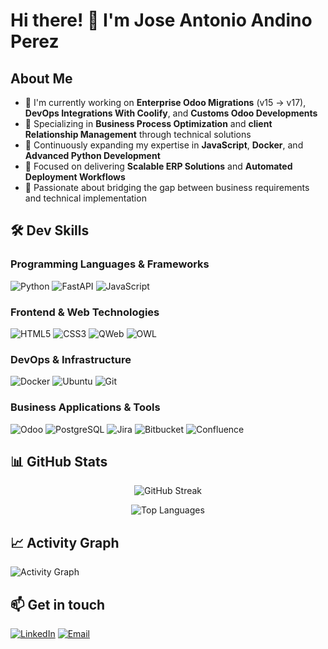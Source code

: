 # Hi there! 👋 I'm Jose Antonio Andino Perez

## About Me
* 🔭 I'm currently working on **Enterprise Odoo Migrations** (v15 → v17), **DevOps Integrations With Coolify**, and **Customs Odoo Developments**
* 🏢 Specializing in **Business Process Optimization** and **client Relationship Management** through technical solutions
* 🌱 Continuously expanding my expertise in **JavaScript**, **Docker**, and **Advanced Python Development**
* 💼 Focused on delivering **Scalable ERP Solutions** and **Automated Deployment Workflows**
* 🎯 Passionate about bridging the gap between business requirements and technical implementation

## 🛠️ Dev Skills

### Programming Languages & Frameworks
![Python](https://img.shields.io/badge/Python-3776AB?style=for-the-badge&logo=python&logoColor=white)
![FastAPI](https://img.shields.io/badge/FastAPI-005571?style=for-the-badge&logo=fastapi&logoColor=white)
![JavaScript](https://img.shields.io/badge/JavaScript-F7DF1E?style=for-the-badge&logo=javascript&logoColor=black)

### Frontend & Web Technologies
![HTML5](https://img.shields.io/badge/HTML5-E34F26?style=for-the-badge&logo=html5&logoColor=white)
![CSS3](https://img.shields.io/badge/CSS3-1572B6?style=for-the-badge&logo=css3&logoColor=white)
![QWeb](https://img.shields.io/badge/QWeb-714B67?style=for-the-badge&logo=odoo&logoColor=white)
![OWL](https://img.shields.io/badge/OWL-FF6B35?style=for-the-badge&logo=javascript&logoColor=white)

### DevOps & Infrastructure
![Docker](https://img.shields.io/badge/Docker-2496ED?style=for-the-badge&logo=docker&logoColor=white)
![Ubuntu](https://img.shields.io/badge/Ubuntu-E95420?style=for-the-badge&logo=ubuntu&logoColor=white)
![Git](https://img.shields.io/badge/Git-F05032?style=for-the-badge&logo=git&logoColor=white)

### Business Applications & Tools
![Odoo](https://img.shields.io/badge/Odoo-714B67?style=for-the-badge&logo=odoo&logoColor=white)
![PostgreSQL](https://img.shields.io/badge/PostgreSQL-316192?style=for-the-badge&logo=postgresql&logoColor=white)
![Jira](https://img.shields.io/badge/Jira-0052CC?style=for-the-badge&logo=jira&logoColor=white)
![Bitbucket](https://img.shields.io/badge/Bitbucket-0047B3?style=for-the-badge&logo=bitbucket&logoColor=white)
![Confluence](https://img.shields.io/badge/Confluence-172BF4?style=for-the-badge&logo=confluence&logoColor=white)
## 📊 GitHub Stats

<div align="center">

![GitHub Streak](https://github-readme-streak-stats.herokuapp.com/?user=joseaandino&theme=tokyonight&hide_border=true)

![Top Languages](https://github-readme-stats.vercel.app/api/top-langs/?username=joseaandino&layout=compact&theme=tokyonight&hide_border=true)

</div>

## 📈 Activity Graph
![Activity Graph](https://github-readme-activity-graph.vercel.app/graph?username=joseaandino&theme=tokyo-night&hide_border=true)

## 📫 Get in touch

[![LinkedIn](https://img.shields.io/badge/LinkedIn-0077B5?style=for-the-badge&logo=linkedin&logoColor=white)](https://www.linkedin.com/in/joseandinoperez/)
[![Email](https://img.shields.io/badge/Email-D14836?style=for-the-badge&logo=gmail&logoColor=white)](mailto:joseandino866@gmail.com)
